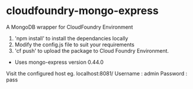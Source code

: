 # cloudfoundry-mongo-express
A MongoDB wrapper for CloudFoundry Environment

1) 'npm install' to install the dependancies locally
2)  Modify the config.js file to suit your requirements
3) 'cf push' to upload the package to Cloud Foundry Environment. 

* Uses mongo-express version 0.44.0 

Visit the configured host eg. localhost:8081/
Username : admin
Password : pass

